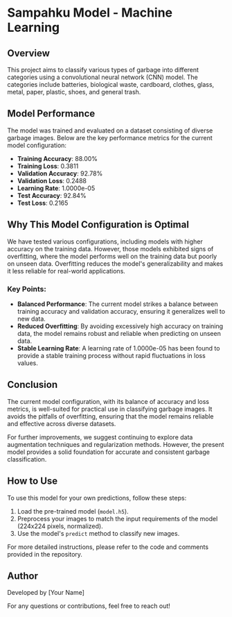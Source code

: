 # Sampahku Model - Machine Learning

## Overview
This project aims to classify various types of garbage into different categories using a convolutional neural network (CNN) model. The categories include batteries, biological waste, cardboard, clothes, glass, metal, paper, plastic, shoes, and general trash.

## Model Performance
The model was trained and evaluated on a dataset consisting of diverse garbage images. Below are the key performance metrics for the current model configuration:

- **Training Accuracy**: 88.00%
- **Training Loss**: 0.3811
- **Validation Accuracy**: 92.78%
- **Validation Loss**: 0.2488
- **Learning Rate**: 1.0000e-05
- **Test Accuracy**: 92.84%
- **Test Loss**: 0.2165

## Why This Model Configuration is Optimal
We have tested various configurations, including models with higher accuracy on the training data. However, those models exhibited signs of overfitting, where the model performs well on the training data but poorly on unseen data. Overfitting reduces the model's generalizability and makes it less reliable for real-world applications.

### Key Points:
- **Balanced Performance**: The current model strikes a balance between training accuracy and validation accuracy, ensuring it generalizes well to new data.
- **Reduced Overfitting**: By avoiding excessively high accuracy on training data, the model remains robust and reliable when predicting on unseen data.
- **Stable Learning Rate**: A learning rate of 1.0000e-05 has been found to provide a stable training process without rapid fluctuations in loss values.

## Conclusion
The current model configuration, with its balance of accuracy and loss metrics, is well-suited for practical use in classifying garbage images. It avoids the pitfalls of overfitting, ensuring that the model remains reliable and effective across diverse datasets.

For further improvements, we suggest continuing to explore data augmentation techniques and regularization methods. However, the present model provides a solid foundation for accurate and consistent garbage classification.

## How to Use
To use this model for your own predictions, follow these steps:
1. Load the pre-trained model (`model.h5`).
2. Preprocess your images to match the input requirements of the model (224x224 pixels, normalized).
3. Use the model's `predict` method to classify new images.

For more detailed instructions, please refer to the code and comments provided in the repository.

## Author
Developed by [Your Name]

For any questions or contributions, feel free to reach out!

